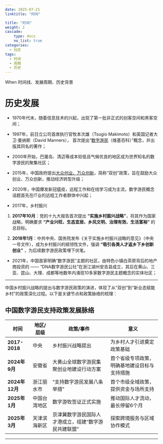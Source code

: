 ```yaml
---
date: 2025-07-21
linktitle: "时间"

title: "时间"
weight: 2
cascade:
    type: docs
    no_list: true
categories:
  - 社区
tags:
  - 时间
  - 周期
  - 历史
---
```



When 时间线、发展周期、历史背景  


# 历史发展

- 1970年代末，随着信息技术的兴起，出现了第一批非正式的创客空间和黑客空间；

- 1997年，前日立公司首席执行官牧本次雄（Tsugio Makimoto）和英国记者大卫·曼纳斯（David Manners），
首次提出“[数字游民](https://zh.wikipedia.org/wiki/数字游民)（维基百科）”概念，并出版其同名的著作；

- 2000年开始，巴厘岛、清迈等成本较低且气候优良的地区成为世界知名的数字游民的聚集社区；

- 2015年，中国政府提出[大众创业、万众创新](https://zh.wikipedia.org/zh-hans/大众创业、万众创新)，简称“双创”政策，旨在鼓励大众创业、万众创新，推动经济转型升级；

- 2020年，中国爆发新冠瘟疫，远程工作和在线学习成为主流，数字游民概念话题首先在IT业的远程工作者群体中兴起；

- 2017年，乡村振兴
1. **2017年10月**：党的十九大报告首次提出 **“实施乡村振兴战略”**，将其作为国家战略，明确要求 **“产业兴旺、生态宜居、乡风文明、治理有效、生活富裕”** 的总目标。

2. **2018年1月**：中共中央、国务院发布《关于实施乡村振兴战略的意见》（中央一号文件），成为乡村振兴的纲领性文件，强调 **“吸引各类人才返乡下乡创新创业”** ，为后续数字游民政策埋下伏笔。

- 2021年，中国首家明确“数字游民”主题的社区，由特色小镇白茶原背后的地产商投资的 —— “DNA数字游民公社”在浙江湖州安吉县成立，其后在黄山、三亚、昆山、大理、成都等地数年内涌现10多家数字游民主题概念的实体社区；

---

中国乡村振兴战略的提出与数字游民政策的演进，体现了从“双创”到“新业态赋能乡村”的政策深化过程。以下是关键节点和政策脉络的梳理：

## 中国数字游民支持政策发展脉络
| **时间** | **地区/层级** | **政策/事件** | **意义** |
|---------|----------|------------|------------|
| **2017-2018**  | 中央  | 乡村振兴战略提出| 为乡村人才引进奠定政策基础 |
| **2024年9月**  | 安徽省 | 大黄山全球数字游民集聚创业地建设行动方案 | 首个省级专项政策，明确基地建设目标与支持措施 |
| **2024年12月** | 浙江丽水市  | “支持数字游民发展八条举措” | 首个市级全域政策，提供资金与场所支持 |
| **2025年1月**  | 中国台湾地区 | 数字游牧签证正式实施 | 推动国际人才流动，最长停留6个月 |
| **2025年3月**  | 天津滨海新区 | 京津冀数字游民国际人才港成立，组建“数字游民共建联盟” | 探索跨境服务与区域协作模式  |

---
